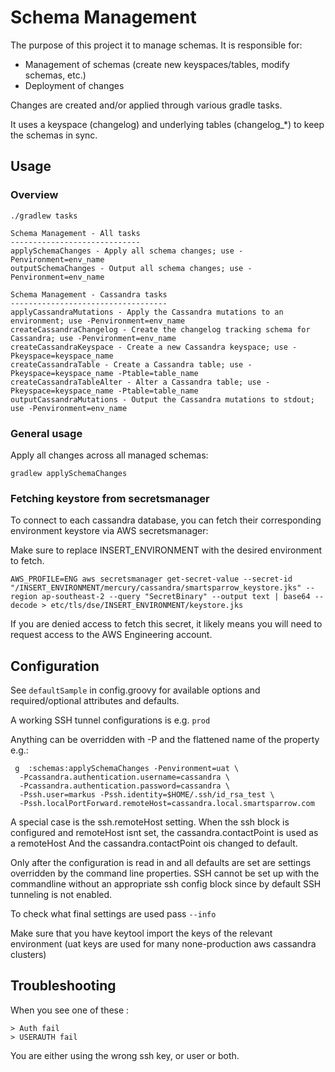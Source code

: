 # Schema Management

The purpose of this project it to manage schemas. It is responsible for:

* Management of schemas (create new keyspaces/tables, modify schemas, etc.)
* Deployment of changes

Changes are created and/or applied through various gradle tasks. 

It uses a keyspace (changelog) and underlying tables (changelog_*) to keep the schemas in sync.


## Usage

### Overview
```
./gradlew tasks

Schema Management - All tasks
-----------------------------
applySchemaChanges - Apply all schema changes; use -Penvironment=env_name
outputSchemaChanges - Output all schema changes; use -Penvironment=env_name

Schema Management - Cassandra tasks
-----------------------------------
applyCassandraMutations - Apply the Cassandra mutations to an environment; use -Penvironment=env_name
createCassandraChangelog - Create the changelog tracking schema for Cassandra; use -Penvironment=env_name
createCassandraKeyspace - Create a new Cassandra keyspace; use -Pkeyspace=keyspace_name
createCassandraTable - Create a Cassandra table; use -Pkeyspace=keyspace_name -Ptable=table_name
createCassandraTableAlter - Alter a Cassandra table; use -Pkeyspace=keyspace_name -Ptable=table_name
outputCassandraMutations - Output the Cassandra mutations to stdout; use -Penvironment=env_name
```

### General usage

Apply all changes across all managed schemas: 

```
gradlew applySchemaChanges
```

### Fetching keystore from secretsmanager
To connect to each cassandra database, you can fetch their corresponding environment keystore via AWS secretsmanager:

Make sure to replace INSERT_ENVIRONMENT with the desired environment to fetch.
```
AWS_PROFILE=ENG aws secretsmanager get-secret-value --secret-id "/INSERT_ENVIRONMENT/mercury/cassandra/smartsparrow_keystore.jks" --region ap-southeast-2 --query "SecretBinary" --output text | base64 --decode > etc/tls/dse/INSERT_ENVIRONMENT/keystore.jks
```

If you are denied access to fetch this secret, it likely means you will need to request access to the AWS Engineering account.

## Configuration

See `defaultSample` in config.groovy for available options and required/optional attributes and defaults.

A working SSH tunnel configurations is  e.g. `prod`

Anything can be overridden with -P and the flattened name of the property e.g.:

     g  :schemas:applySchemaChanges -Penvironment=uat \
      -Pcassandra.authentication.username=cassandra \
      -Pcassandra.authentication.password=cassandra \
      -Pssh.user=markus -Pssh.identity=$HOME/.ssh/id_rsa_test \
      -Pssh.localPortForward.remoteHost=cassandra.local.smartsparrow.com

A special case is the ssh.remoteHost setting. 
When the ssh block is configured and remoteHost isnt set, the cassandra.contactPoint is used as a remoteHost
And the  cassandra.contactPoint ois changed to default.

Only after the configuration is read in and all defaults are set are settings overridden by the command line properties. SSH cannot be set up with the commandline without an appropriate ssh config block  since by default
SSH tunneling is not enabled.

To check what final settings are used pass `--info` 

Make sure that you have  keytool import the keys of the relevant environment (uat keys are used for many none-production aws cassandra clusters)

## Troubleshooting

When you see one of these :

    > Auth fail
    > USERAUTH fail

You are either using the wrong ssh key, or user or both.



